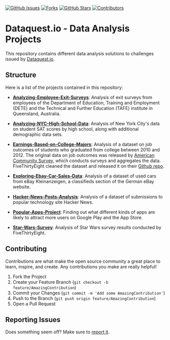 [![GitHub Issues][issues-shield]][issues-url]
[![Forks][forks-shield]][forks-url]
[![GitHub Stars][stars-shield]][stars-url]
[![Contributors][contributors-shield]][contributors-url]


# Dataquest.io - Data Analysis Projects

This repository contains different data analysis solutions to challenges issued by [Dataquest.io](https://www.dataquest.io/). 

## Structure

Here is a list of the projects contained in this repository:

- **[Analyzing-Employee-Exit-Surveys](https://github.com/luca-martial/DQ-projects/tree/master/Analyzing-Employee-Exit-Surveys)**: Analysis of exit surveys from employees of the Department of Education, Training and Employment (DETE) and the Technical and Further Education (TAFE) institute in Queensland, Australia.

- **[Analyzing-NYC-High-School-Data](https://github.com/luca-martial/DQ-projects/tree/master/Analyzing-NYC-High-School-Data)**: Analysis of New York City's data on student SAT scores by high school, along with additional demographic data sets.

- **[Earnings-Based-on-College-Majors](https://github.com/luca-martial/DQ-projects/tree/master/Earnings-Based-on-College-Majors)**: Analysis of a dataset on job outcomes of students who graduated from college between 2010 and 2012. The original data on job outcomes was released by [American Community Survey](https://www.census.gov/programs-surveys/acs/), which conducts surveys and aggregates the data. FiveThirtyEight cleaned the dataset and released it on their [Github repo](https://github.com/fivethirtyeight/data/tree/master/college-majors).

- **[Exploring-Ebay-Car-Sales-Data](https://github.com/luca-martial/DQ-projects/tree/master/Exploring-Ebay-Car-Sales-Data)**: Analysis of a dataset of used cars from eBay Kleinanzeigen, a classifieds section of the German eBay website.

- **[Hacker-News-Posts-Analysis](https://github.com/luca-martial/DQ-projects/tree/master/Hacker-News-Posts-Analysis)**: Analysis of a dataset of submissions to popular technology site Hacker News.

- **[Popular-Apps-Project](https://github.com/luca-martial/DQ-projects/tree/master/Popular-Apps-Project)**: Finding out what different kinds of apps are likely to attract more users on Google Play and the App Store.

- **[Star-Wars-Survey](https://github.com/luca-martial/DQ-projects/tree/master/Star-Wars-Survey)**: Analysis of Star Wars survey results conducted by FiveThirtyEight.

## Contributing

Contributions are what make the open source community a great place to learn, inspire, and create. Any contributions you make are really helpful!

1. Fork the Project
2. Create your Feature Branch (`git checkout -b feature/AmazingContribution`)
3. Commit your Changes (`git commit -m 'Add some AmazingContribution'`)
4. Push to the Branch (`git push origin feature/AmazingContribution`)
5. Open a Pull Request

## Reporting Issues

Does something seem off? Make sure to [report it](https://github.com/luca-martial/DQ-projects/issues).

<!-- MARKDOWN LINKS & IMAGES -->
<!-- https://www.markdownguide.org/basic-syntax/#reference-style-links -->
[issues-shield]: https://img.shields.io/github/issues/luca-martial/DQ-projects.svg
[issues-url]: https://github.com/luca-martial/DQ-projects/issues

[forks-shield]: https://img.shields.io/github/forks/luca-martial/DQ-projects.svg
[forks-url]: https://github.com/luca-martial/DQ-projects/forks

[stars-shield]: https://img.shields.io/github/stars/luca-martial/DQ-projects.svg
[stars-url]: https://github.com/luca-martial/DQ-projects/stargazers

[contributors-shield]: https://img.shields.io/github/contributors/luca-martial/DQ-projects.svg
[contributors-url]: https://github.com/luca-martial/DQ-projects/contributors
